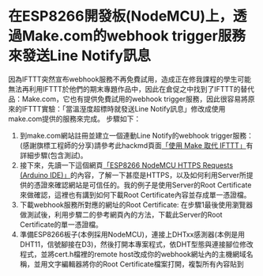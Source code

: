 # 在ESP8266開發板(NodeMCU)上，透過Make.com的webhook trigger服務來發送Line Notify訊息
因為IFTTT突然宣布webhook服務不再免費試用，造成正在修我課程的學生可能無法再利用IFTTT於他們的期末專題作品中，因此在倉促之中找到了IFTTT的替代品：Make.com，它也有提供免費試用的webhook trigger服務，因此很容易將原來的IFTTT實驗：「當溫溼度超標時就發送Line Notify訊息」修改成使用make.com提供的服務來完成。
步驟如下：
1. 到make.com網站註冊並建立一個連動Line Notify的webhook trigger服務：(感謝旗標工程師的分享)請參考此hackmd頁面[「使用 Make 取代 IFTTT」](https://hackmd.io/@flagmaker/HkvK0aMDp?utm_source=preview-mode&utm_medium=rec)有詳細步驟(包含測試)。
2. 接下來，先讀一下這個網頁[「ESP8266 NodeMCU HTTPS Requests (Arduino IDE)」](https://randomnerdtutorials.com/esp8266-nodemcu-https-requests/)的內容，了解一下甚麼是HTTPS，以及如何利用Server所提供的憑證來確認網站是可信任的。我的例子是使用Server的Root Certificate來做確認，這裡也有講到如何下載Root Certificate內容並存成單一憑證檔。
3. 下載webhook服務所對應的網址的Root Certificate: 在步驟1最後使用瀏覽器做測試後，利用步驟二的參考網頁內的方法，下載此Server的Root Certificate的單一憑證檔。
4. 準備ESP8266板子(本例採用NodeMCU)，連接上DHTxx感測器(本例是用DHT11，信號腳接在D3)，然後打開本專案程式，依DHT型態與連接腳位修改程式，並將cert.h檔裡的remote host改成你的webhook網址內的主機網域名稱，並用文字編輯器將你的Root Certificate檔案打開，複製所有內容貼到
